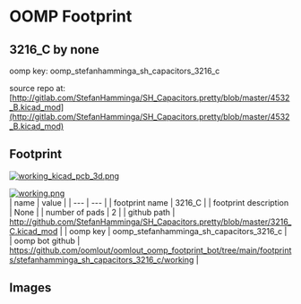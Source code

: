 # OOMP Footprint  
## 3216_C  by none  
  
oomp key: oomp_stefanhamminga_sh_capacitors_3216_c  
  
source repo at: [http://gitlab.com/StefanHamminga/SH_Capacitors.pretty/blob/master/4532_B.kicad_mod](http://gitlab.com/StefanHamminga/SH_Capacitors.pretty/blob/master/4532_B.kicad_mod)  
## Footprint  
  
[![working_kicad_pcb_3d.png](working_kicad_pcb_3d_600.png)](working_kicad_pcb_3d.png)  
  
[![working.png](working_600.png)](working.png)  
| name | value | 
| --- | --- | 
| footprint name | 3216_C | 
| footprint description | None | 
| number of pads | 2 | 
| github path | http://github.com/StefanHamminga/SH_Capacitors.pretty/blob/master/3216_C.kicad_mod | 
| oomp key | oomp_stefanhamminga_sh_capacitors_3216_c | 
| oomp bot github | https://github.com/oomlout/oomlout_oomp_footprint_bot/tree/main/footprints/stefanhamminga_sh_capacitors_3216_c/working | 
## Images  

